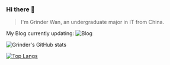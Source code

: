 ### Hi there 👋

> I'm Grinder Wan, an undergraduate major in IT from China.

My Blog currently updating: ![Blog](https://reforget.top/)


![Grinder's GitHub stats](https://github-readme-stats.vercel.app/api?username=ProGrinder&count_private=true)

[![Top Langs](https://github-readme-stats.vercel.app/api/top-langs/?username=ProGrinder&layout=compact)](https://github.com/anuraghazra/github-readme-stats)
<!--
**ProGrinder/ProGrinder** is a ✨ _special_ ✨ repository because its `README.md` (this file) appears on your GitHub profile.

Here are some ideas to get you started:

- 🔭 I’m currently working on ...
- 🌱 I’m currently learning ...
- 👯 I’m looking to collaborate on ...
- 🤔 I’m looking for help with ...
- 💬 Ask me about ...
- 📫 How to reach me: ...
- 😄 Pronouns: ...
- ⚡ Fun fact: ...
-->
